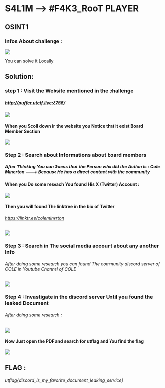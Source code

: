 # S4L1M --> #F4K3_RooT PLAYER

## OSINT1

### Infos About challenge : 

![](../Screenshot/P1.png)

You can solve it Locally


## Solution:



### step 1 : Visit the Website mentioned in the challenge 

##### http://puffer.utctf.live:8756/


![](../Screenshot/P2.png)

#### When you Scoll down in the website you Notice that it exist Board Member Section 

![](../Screenshot/P3.png)


### Step 2 : Search about Informations about board members

##### After Thinking You can Guess that the Person who did the Action is : Cole Minerton  ---> Because He has a direct contact with the community 

#### When you Do some reseach You found His  X (Twitter) Account :


![](../Screenshot/P4.png)




#### Then you will found The linktree in the bio of Twitter 

###### https://linktr.ee/coleminerton



![](../Screenshot/P5.png)


### Step 3 : Search in The social media account about any another Info

###### After doing some research you can found The community discord server of COLE in Youtube Channel of COLE  

![](../Screenshot/P6.png)


### Step 4 : Invastigate in the discord server Until you found the leaked Document 


###### After doing some research : 

![](../Screenshot/P7.png)

#### Now Just open the PDF and search for utflag and You find the flag

![](../Screenshot/P8.png)



## FLAG : 

###### utflag{discord_is_my_favorite_document_leaking_service}